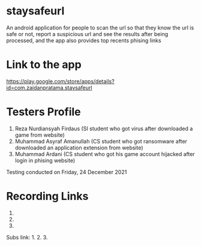 # staysafeurl
An android application for people to scan the url so that they know the url is safe or not, report a suspicious url and see the results after being processed, and the app also provides top recents phising links

# Link to the app
https://play.google.com/store/apps/details?id=com.zaidanpratama.staysafeurl

# Testers Profile
1. Reza Nurdiansyah Firdaus (SI student who got virus after downloaded a game from website)
2. Muhammad Asyraf Amanullah (CS student who got ransomware after downloaded an application extension from website)
3. Muhammad Ardani (CS student who got his game account hijacked after login in phising website)

Testing conducted on Friday, 24 December 2021

# Recording Links
1.
2.
3.

Subs link:
1.
2.
3.

